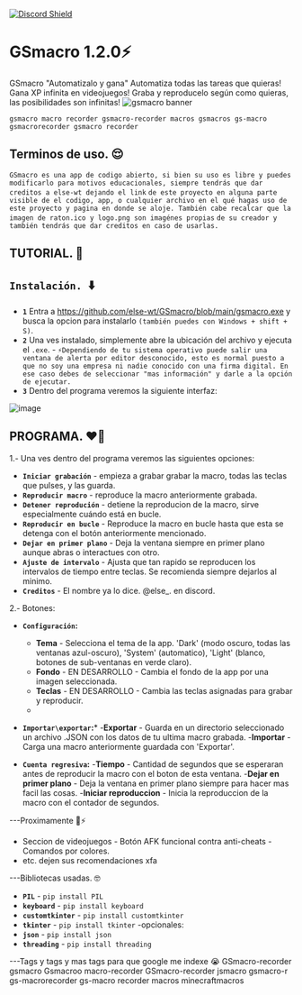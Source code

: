 [![Discord Shield](https://discordapp.com/api/guilds/1022170275984457759/widget.png?style=shield)](https://discord.gg/UEPsBPWF)

# GSmacro 1.2.0⚡
GSmacro "Automatizalo y gana"
Automatiza todas las tareas que quieras!
Gana XP infinita en videojuegos!
Graba y reproducelo según como quieras, las posibilidades son infinitas!
![gsmacro banner](https://github.com/user-attachments/assets/cb83aba9-159f-43f2-939d-fe456f227088)



``gsmacro macro recorder gsmacro-recorder macros gsmacros gs-macro gsmacrorecorder gsmacro recorder ``

Terminos de uso. 😌
----------------
```GSmacro es una app de codigo abierto, si bien su uso es libre y puedes modificarlo para motivos educacionales, siempre tendrás que dar creditos a else-wt dejando el link```
```de este proyecto en alguna parte visible de el codigo, app, o cualquier archivo en el qué hagas uso de este proyecto y pagina en donde se aloje. También cabe recalcar que la imagen de raton.ico y logo.png son imagénes propias```
```de su creador y también tendrás que dar creditos en caso de usarlas.```

TUTORIAL. 🐔
----------------

## `Instalación. `⬇️
- **`1`** Entra a https://github.com/else-wt/GSmacro/blob/main/gsmacro.exe y busca la opcion para instalarlo `(también puedes con Windows + shift + S)`.
- **`2`** Una ves instalado, simplemente abre la ubicación del archivo y ejecuta el `.exe`.
       - `⚡Dependiendo de tu sistema operativo puede salir una ventana de alerta por editor desconocido, esto es normal puesto a que no soy una empresa ni nadie conocido con una firma digital. En ese caso debes de seleccionar "mas información" y darle a la opción de ejecutar.`
- **`3`** Dentro del programa veremos la siguiente interfaz:
 
![image](https://github.com/user-attachments/assets/2ec6ce66-ca2b-4672-a571-2c6154374cc0)


PROGRAMA. ❤️‍🔥
---------------
1.- Una ves dentro del programa veremos las siguientes opciones:
- **`Iniciar grabación`** - empieza a grabar grabar la macro, todas las teclas que pulses, y las guarda.
- **`Reproducir macro`** - reproduce la macro anteriormente grabada.
- **`Detener reprodución`** - detiene la reproducion de la macro, sirve especialmente cuándo está en bucle.
- **`Reproducir en bucle`** - Reproduce la macro en bucle hasta que esta se detenga con el botón anteriormente mencionado.
- **`Dejar en primer plano`** - Deja la ventana siempre en primer plano aunque abras  o interactues con otro.
- **`Ajuste de intervalo`** - Ajusta que tan rapido se reproducen los intervalos de tiempo entre teclas. Se recomienda siempre dejarlos al minimo.
- **`Creditos`** - El nombre ya lo dice. @else_. en discord.

2.- Botones:
- **`Configuración`:**
   - **Tema** - Selecciona el tema de la app. 'Dark' (modo oscuro, todas las ventanas azul-oscuro), 'System' (automatico), 'Light' (blanco, botones de sub-ventanas en verde claro).
   - **Fondo** - EN DESARROLLO - Cambia el fondo de la app por una imagen seleccionada.
   - **Teclas** - EN DESARROLLO - Cambia las teclas asignadas para grabar y reproducir.
   - 
- **`Importar\exportar`:***
   -**Exportar** - Guarda en un directorio seleccionado un archivo .JSON con los datos de tu ultima macro grabada.
   -**Importar** - Carga una macro anteriormente guardada con 'Exportar'.
  
- **`Cuenta regresiva`:**
  -**Tiempo** - Cantidad de segundos que se esperaran antes de reproducir la macro con el boton de esta ventana.
  -**Dejar en primer plano** - Deja la ventana en primer plano siempre para hacer mas facil las cosas.
  -**Iniciar reproduccion** - Inicia la reproduccion de la macro con el contador de segundos.

  
---Proximamente 🤯⚡
  - Seccion  de videojuegos - Botón AFK funcional contra anti-cheats - Comandos por colores.
  - etc. dejen sus recomendaciones xfa
 

---Bibliotecas usadas. 🤓
  - **`PIL`** - `pip install PIL`
  - **`keyboard`** - `pip install keyboard`
  - **`customtkinter`** - `pip install customtkinter`
  - **`tkinter`** - `pip install tkinter`
    -opcionales:
  - **`json`** - `pip install json`
  - **`threading`** - `pip install threading`

---Tags y tags y mas tags para que google me indexe 😭
GSmacro-recorder gsmacro Gsmacroo macro-recorder GSmacro-recorder jsmacro gsmacro-r gs-macrorecorder gs-macro recorder macros minecraftmacros 

